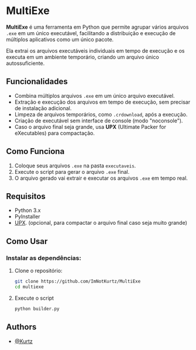 # MultiExe

**MultiExe** é uma ferramenta em Python que permite agrupar vários arquivos `.exe` em um único executável, facilitando a distribuição e execução de múltiplos aplicativos como um único pacote. 

Ela extrai os arquivos executáveis individuais em tempo de execução e os executa em um ambiente temporário, criando um arquivo único autossuficiente.

## Funcionalidades

- Combina múltiplos arquivos `.exe` em um único arquivo executável.
- Extração e execução dos arquivos em tempo de execução, sem precisar de instalação adicional.
- Limpeza de arquivos temporários, como `.crdownload`, após a execução.
- Criação de executável sem interface de console (modo "noconsole").
- Caso o arquivo final seja grande, usa **UPX** (Ultimate Packer for eXecutables) para compactação.

## Como Funciona

1. Coloque seus arquivos `.exe` na pasta `executaveis`.
2. Execute o script para gerar o arquivo `.exe` final.
3. O arquivo gerado vai extrair e executar os arquivos `.exe` em tempo real.

## Requisitos

- Python 3.x
- PyInstaller
- [UPX](https://github.com/upx/upx/releases/). (opcional, para compactar o arquivo final caso seja muito grande)

## Como Usar

### Instalar as dependências:

1. Clone o repositório:
   ```bash
   git clone https://github.com/ImNotKurtz/MultiExe
   cd multiexe
2. Execute o script
   ```bash
   python builder.py

## Authors
- [@Kurtz](https://github.com/ImNotKurtz)


